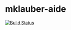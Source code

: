 mklauber-aide
===========

[![Build Status](https://travis-ci.org/mklauber/puppet-aide.png)](https://travis-ci.org/mklauber/puppet-aide)